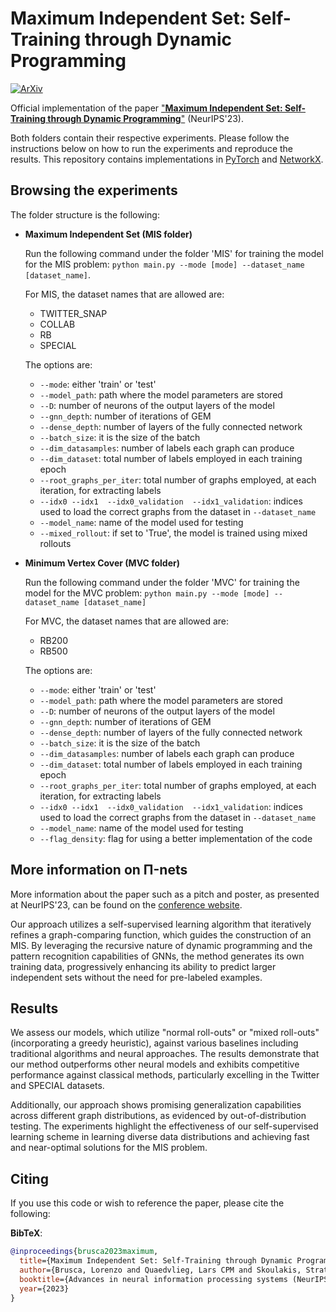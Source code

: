 # Maximum Independent Set: Self-Training through Dynamic Programming

[![ArXiv](https://img.shields.io/badge/Preprint-ArXiv-blue.svg)](https://arxiv.org/abs/2310.18672)

<!-- [![Blogpost](https://img.shields.io/badge/BlogPost-site-red.svg)](https://grigorisg9gr.github.io/polynomial-nets/) -->

Official implementation of the paper ["**Maximum Independent Set: Self-Training through Dynamic Programming**"](https://arxiv.org/pdf/2310.18672.pdf) (NeurIPS'23).

Both folders contain their respective experiments. Please follow the instructions below on how to run the experiments and reproduce the results. This repository contains implementations in [PyTorch](https://pytorch.org/) and [NetworkX](https://networkx.org/).

## Browsing the experiments

The folder structure is the following:

- **Maximum Independent Set (MIS folder)**

  Run the following command under the folder 'MIS' for training the model for the MIS problem: `python main.py --mode [mode] --dataset_name [dataset_name]`.

  For MIS, the dataset names that are allowed are:
  - TWITTER_SNAP
  - COLLAB
  - RB
  - SPECIAL

  The options are:
  - `--mode`: either 'train' or 'test'
  - `--model_path`: path where the model parameters are stored
  - `--D`: number of neurons of the output layers of the model
  - `--gnn_depth`: number of iterations of GEM
  - `--dense_depth`: number of layers of the fully connected network
  - `--batch_size`: it is the size of the batch
  - `--dim_datasamples`: number of labels each graph can produce
  - `--dim_dataset`: total number of labels employed in each training epoch
  - `--root_graphs_per_iter`: total number of graphs employed, at each iteration, for extracting labels
  - `--idx0 --idx1  --idx0_validation  --idx1_validation`: indices used to load the correct graphs from the dataset in `--dataset_name`
  - `--model_name`: name of the model used for testing
  - `--mixed_rollout`: if set to 'True', the model is trained using mixed rollouts

- **Minimum Vertex Cover (MVC folder)**  

  Run the following command under the folder 'MVC' for training the model for the MVC problem: `python main.py --mode [mode] --dataset_name [dataset_name]`

  For MVC, the dataset names that are allowed are:
  - RB200
  - RB500

  The options are:
  - `--mode`: either 'train' or 'test'
  - `--model_path`: path where the model parameters are stored
  - `--D`: number of neurons of the output layers of the model
  - `--gnn_depth`: number of iterations of GEM
  - `--dense_depth`: number of layers of the fully connected network
  - `--batch_size`: it is the size of the batch
  - `--dim_datasamples`: number of labels each graph can produce
  - `--dim_dataset`: total number of labels employed in each training epoch
  - `--root_graphs_per_iter`: total number of graphs employed, at each iteration, for extracting labels
  - `--idx0 --idx1  --idx0_validation  --idx1_validation`: indices used to load the correct graphs from the dataset in `--dataset_name`
  - `--model_name`: name of the model used for testing
  - `--flag_density`: flag for using a better implementation of the code

## More information on Π-nets

More information about the paper such as a pitch and poster, as presented at NeurIPS'23, can be found on the [conference website](https://neurips.cc/virtual/2023/poster/70728).

Our approach utilizes a self-supervised learning algorithm that iteratively refines a graph-comparing function, which guides the construction of an MIS. By leveraging the recursive nature of dynamic programming and the pattern recognition capabilities of GNNs, the method generates its own training data, progressively enhancing its ability to predict larger independent sets without the need for pre-labeled examples.

## Results

We assess our models, which utilize "normal roll-outs" or "mixed roll-outs" (incorporating a greedy heuristic), against various baselines including traditional algorithms and neural approaches. The results demonstrate that our method outperforms other neural models and exhibits competitive performance against classical methods, particularly excelling in the Twitter and SPECIAL datasets.

Additionally, our approach shows promising generalization capabilities across different graph distributions, as evidenced by out-of-distribution testing. The experiments highlight the effectiveness of our self-supervised learning scheme in learning diverse data distributions and achieving fast and near-optimal solutions for the MIS problem.

## Citing

If you use this code or wish to reference the paper, please cite the following:

**BibTeX**:

```bibtex
@inproceedings{brusca2023maximum,
  title={Maximum Independent Set: Self-Training through Dynamic Programming},
  author={Brusca, Lorenzo and Quaedvlieg, Lars CPM and Skoulakis, Stratis and Chrysos, Grigorios G and Cevher, Volkan},
  booktitle={Advances in neural information processing systems (NeurIPS)},
  year={2023}
}
